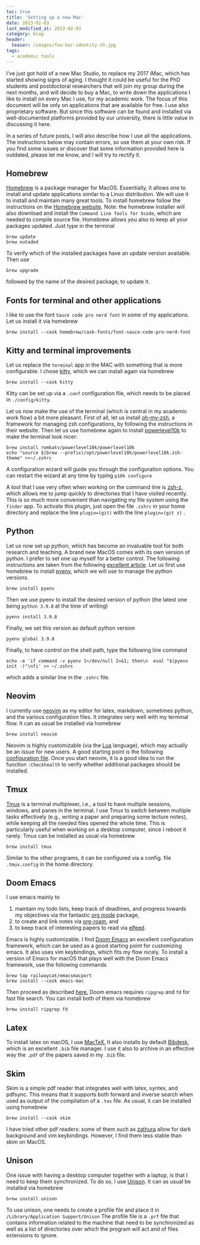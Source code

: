 ```yaml
---
toc: true
title: 'Setting up a new Mac'
date: 2023-02-03
last_modified_at: 2023-02-03
category: blog
header:
  teaser: /images/foo-bar-identity-th.jpg
tags:
  - academic tools
---
```


I&rsquo;ve just got hold of a new Mac Studio, to replace my 2017 iMac, which has started
showing signs of aging.
I thought it could be useful for the PhD students and postdoctoral researchers that will
join my group during the next months, and will decide to buy a Mac, to write down the
applications I like to install on every Mac I use, for my
academic work. The focus of this document will be only on applications that are available
for free. I use also proprietary software. But since this software can be found and
installed via well-documented
platforms provided by our university, there is little value in discussing it here.

In a series of future posts, I will also describe how I use all the applications.
The instructions below may contain errors, so use them at your own risk. If you find
some issues or discover that some information provided here is outdated, please let me know, and I will try
to rectify it.


## Homebrew

[Homebrew](https://brew.sh) is a package manager for MacOS. Essentially, it allows one to install and update
applications similar to a Linux distribution.
We will use it to install and maintain many great tools.
To install homebrew follow the instructions on the [Homebrew website](https://brew.sh).
Note: the homebrew installer will also download and install the `Command Line Tools for
Xcode`, which are needed to compile source file.
Homebrew allows you also to keep all your packages updated. Just type in the terminal

    brew update
    brew outaded

To verify which of the installed packages have an update version available.
Then use

    brew upgrade

followed by the name of the desired package, to update it.


## Fonts for terminal and other applications

I like to use the font `Sauce code pro nerd font`  in some of my applications.
Let us install it via homebrew

    brew install --cask homebrew/cask-fonts/font-sauce-code-pro-nerd-font


## Kitty and terminal improvements

Let us replace the `terminal` app in the MAC with something that is more configurable. I
chose [kitty](https://sw.kovidgoyal.net/kitty/), which we can install again via homebrew

    brew install --cask kitty

Kitty can be set up via a `.conf` configuration file, which needs to be placed in
`./config/kitty`.

Let us now make the use of the terminal (which is central in my academic work flow) a bit
more pleasant.
First of all, let us install [oh-my-zsh](https://ohmyz.sh/#install), a framework for managing zsh configurations, by following the instructions in their website.
Then let us use homebrew again to install [powerlevel10k](https://github.com/romkatv/powerlevel10k#homebrew) to make the terminal look nicer:

    brew install romkatv/powerlevel10k/powerlevel10k
    echo "source $(brew --prefix)/opt/powerlevel10k/powerlevel10k.zsh-theme" >>~/.zshrc

A configuration wizard will guide you through the configuration options. You can restart
the wizard at any time by typing `p10k configure`

A tool that I use very often when working on the command line is [zsh-z](https://github.com/agkozak/zsh-z), which allows me
to jump quickly to directories that I have visited recently.
This is so much more convenient than navigating my file system using the `finder` app.
To activate this plugin, just open the file `.zshrc` in your home directory and replace
the line `plugin=(git)` with the line `plugin=(git z)` .


## Python

Let us now set up python, which has become an invaluable tool for both research and
teaching.
A brand new MacOS comes with its own version of python. I prefer to set one up myself for
a better control. The following instructions are taken from the following [excellent
article](https://opensource.com/article/19/5/python-3-default-mac).
Let us first use homebrew to install [pyenv](https://github.com/pyenv/pyenv), which we will use to manage the python versions.

    brew install pyenv

Then we use pyenv to install the desired version of python (the latest one being `python
3.9.8` at the time of writing)

    pyenv install 3.9.8

Finally, we set this version as default python version

    pyenv global 3.9.8

Finally, to have control on the shell path, type the following line command

    echo -e 'if command -v pyenv 1>/dev/null 2>&1; then\n  eval "$(pyenv init -)"\nfi' >> ~/.zshrc

which adds a similar line in the `.zshrc` file.


## Neovim

I currently use [neovim](https://neovim.io) as my editor for latex, markdown, sometimes python, and the various
configuration files. It integrates very well with my terminal flow.
It can as usual be installed via homebrew

    brew install neovim

Neovim is highly customizable (via the [Lua](https://www.lua.org) language), which may actually be an issue for
new users.
A good starting point is the following [configuration file](https://github.com/nvim-lua/kickstart.nvim).
Once you start neovim, it is a good idea to run the function `:Checkhealth` to verify
whether additional packages should be installed.

## Tmux

[Tmux](https://github.com/tmux/tmux/wiki) is a terminal multiplexer, i.e., a tool to have multiple sessions, windows, and
panes in the terminal. I use Tmux to switch between multiple tasks effectively (e.g., writing a paper
and preparing some lecture notes), while keeping all the needed files opened the whole
time. This is particularly useful when working on a desktop computer, since I reboot it
rarely.
Tmux can be installed as usual via homebrew

    brew install tmux

Similar to the other programs, it can be configured via a config. file `.tmux.config` in the
home directory.


## Doom Emacs

I use emacs mainly to 

1. maintain my todo lists, keep track of deadlines, and progress
towards my objectives via the fantastic [org mode](https://orgmode.org) package, 
2. to
create and link notes via [org-roam](https://www.orgroam.com), and 
3. to keep track of interesting papers to read via
[elfeed](https://github.com/skeeto/elfeed).

Emacs is highly customizable. I find [Doom Emacs](https://github.com/doomemacs/doomemacs) an excellent configuration framework,
which can be used as a good starting point for customizing emacs. It also uses vim
keybindings, which fits my flow nicely.
To install a version of Emacs for macOS that plays well with the Doom Emacs framework,
use the following commands 

    brew tap railwaycat/emacsmacport
    brew install --cask emacs-mac

Then proceed as described [here.](https://github.com/doomemacs/doomemacs/blob/master/docs/getting_started.org#doom-emacs)
Doom emacs requires `ripgrep` and `fd` for fast file search. You can install both of them
via homebrew

    brew install ripgrep fd


## Latex

To install latex on macOS, I use [MacTeX.](https://www.tug.org/mactex/)
It also installs by default [Bibdesk](https://bibdesk.sourceforge.io), which is an excellent `.bib` file manager.
I use it also to archive in an effective way the `.pdf` of the papers saved in my `.bib` file.


## Skim

Skim is a simple pdf reader that integrates well with latex, syntex, and pdfsync.
This means that it supports both forward and inverse search when used as output of the
compilation of a `.tex` file.
As usual, it can be installed using homebrew

    brew install --cask skim

I have tried other pdf readers: some of them such as [zathura](https://pwmt.org/projects/zathura/plugins/) allow for dark background and
vim keybindings. However, I find them less stable than skim on MacOS.


## Unison

One issue with having a desktop computer together with a laptop, is that I need to keep
them synchronized. To do so, I use [Unison](https://github.com/bcpierce00/unison).
It can as usual be installed via homebrew

    brew install unison

To use unison, one needs to create a profile file and place it in `/Library/Application
Support/Unison`
The profile file is a `.prf` file that contains information related to the machine
that need to be synchronized as well as a list of directories over which the program will
act and of files extensions to ignore.


